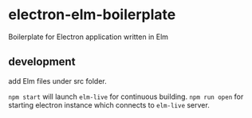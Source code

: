 # electron-elm-boilerplate
Boilerplate for Electron application written in Elm

## development
add Elm files under src folder.

`npm start` will launch `elm-live` for continuous building.
`npm run open` for starting electron instance which connects
to `elm-live` server.

